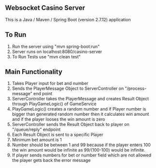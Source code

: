##  Websocket Casino Server
This is a Java / Maven / Spring Boot (version 2.7.12) application

## To Run
1. Run the server using "mvn spring-boot:run"
2. Server runs on localhost:8080/casino-server
3. To Run Tests use "mvn clean test"
## Main Functionality
1. Takes Player input for bet and number
2. Sends the PlayerMessage Object to ServerController on "/process-message" end point
3. ServerController takes the PlayerMessage and creates Result Object through PlayGameLogic() of GameService
4. PlayGameLogic() creates a random number and if Player number is bigger than generated 
random number then it calculates win amount and if the player looses the win amount is zero
5. ServerController sends the Result Object back to player on "/queue/reply" endpoint
6. Each Result Object is sent to a specific Player  
7. Minimum bet amount is 1
8. Number should be between 1 and 99 because if the player enters 100 the win amount would
      be infinite as 99/(100-100) would be infinite. 
9. If player sends numbers for bet or number field which are not allowed the player gets back the error message
